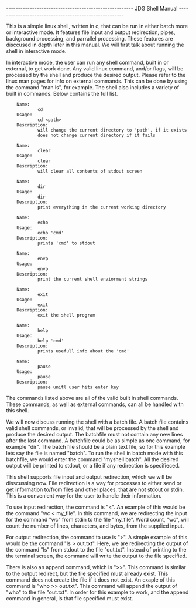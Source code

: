 ------------------------------------------------------ JDG Shell Manual ------------------------------------------------------

This is a simple linux shell, written in c, that can be run in either batch more or
interactive mode. It features file input and output redirection, pipes, background
processing, and parrallel processing. These features are disccused in depth later in this
manual. We will first talk about running the shell in interactive mode.

In interactive mode, the user can run any shell command, built in or external, to get work
done. Any valid linux command, and/or flags, will be processed by the shell and produce
the desired output. Please refer to the linux man pages for info on external commands.
This can be done by using the command "man ls", for example. The shell also includes a
variety of built in commands. Below contains the full list.

        Name:
                cd
        Usage:
                cd <path>
        Description:
                will change the current directory to 'path', if it exists
                does not change current directory if it fails

        Name:
                clear
        Usage:
                clear
        Description:
                will clear all contents of stdout screen

        Name:
                dir
        Usage:
                dir
        Description:
                print everything in the current working directory

        Name:
                echo
        Usage:
                echo 'cmd'
        Description:
                prints 'cmd' to stdout

        Name:
                envp
        Usage:
                envp
        Description:
                print the current shell enviorment strings

        Name:
                exit
        Usage:
                exit
        Description:
                exit the shell program

        Name:
                help
        Usage:
                help 'cmd'
        Description:
                prints usefull info about the 'cmd'

        Name:
                pause
        Usage:
                pause
        Description:
                pause unitl user hits enter key

The commands listed above are all of the valid built in shell commands.
These commands, as well as external commands, can all be handled with this shell.

We will now discuss running the shell with a batch file. A batch file contains
valid shell commands, or invalid, that will be processed by the shell and produce the
desired output. The batchfile must not contain any new lines after the last command.
A batchfile could be as simple as one command, for example "dir". The batch file
should be a plain text file, so for this example lets say the file is named "batch".
To run the shell in batch mode with this batchfile, we would
enter the command "myshell batch". All the desired output will be printed to stdout, or
a file if any redirection is specifieced.

This shell supports file input and output redirection, which we will be disscussing now.
File redirection is a way for processes to either send or get information to/from files
and other places, that are not stdout or stdin. This is a convenient way for the user
to handle their information.

To use input redirection, the command is "<". An example
of this would be the command "wc < my_file". In this command, we are redirecting the
input for the command "wc" from stdin to the file "my_file". Word count, "wc", will count
the number of lines, characters, and bytes, from the supplied input.

For output redirection, the command to use is ">". A simple example of this would be
the command "ls > out.txt". Here, we are redirecting the output of the command "ls" from
stdout to the file "out.txt". Instead of printing to the the terminal screen, the command
will write the output to the file specified.

There is also an append command, which is ">>". This command is similar to the output
redirect, but the file specified must already exist. This command does not create the
file if it does not exist. An exaple of this command is "who >> out.txt". This command
will append the output of "who" to the file "out.txt". In order for this example to work,
and the append command in general, is that file specified must exist.
